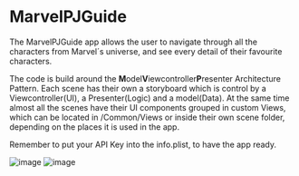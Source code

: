 # MarvelPJGuide
The MarvelPJGuide app allows the user to navigate through all the characters from Marvel´s universe, and see every detail of their favourite characters.

The code is build around the **M**odel**V**iewcontroller**P**resenter Architecture Pattern. 
Each scene has their own a storyboard which is control by a Viewcontroller(UI), a Presenter(Logic) and a model(Data). At the same time almost all the scenes have their UI components grouped in custom Views, which can be located in /Common/Views or inside their own scene folder, depending on the places it is used in the app.

Remember to put your API Key into the info.plist, to have the app ready.

![image](https://user-images.githubusercontent.com/32483817/122318461-5e6bf000-cf1f-11eb-96a5-0eec733230f9.png)
![image](https://user-images.githubusercontent.com/32483817/122318472-63c93a80-cf1f-11eb-8482-af6554169f10.png)
